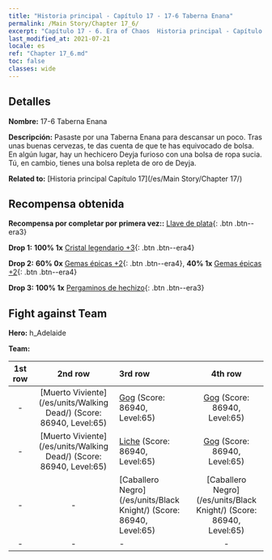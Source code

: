 ```yaml
---
title: "Historia principal - Capítulo 17 - 17-6 Taberna Enana"
permalink: /Main Story/Chapter 17_6/
excerpt: "Capítulo 17 - 6. Era of Chaos  Historia principal - Capítulo 17_6. 17-6 Taberna Enana"
last_modified_at: 2021-07-21
locale: es
ref: "Chapter 17_6.md"
toc: false
classes: wide
---
```


## Detalles

 **Nombre:** 17-6 Taberna Enana

 **Descripción:** Pasaste por una Taberna Enana para descansar un poco. Tras unas buenas cervezas, te das cuenta de que te has equivocado de bolsa. En algún lugar, hay un hechicero Deyja furioso con una bolsa de ropa sucia. Tú, en cambio, tienes una bolsa repleta de oro de Deyja.

 **Related to:** [Historia principal Capítulo 17](/es/Main Story/Chapter 17/)

## Recompensa obtenida

 **Recompensa por completar por primera vez::** [Llave de plata](/ItemsES/con_693/){: .btn .btn--era3}

 **Drop 1:** **100% 1x** [Cristal legendario +3](/ItemsES/mat_59/){: .btn .btn--era4}

 **Drop 2:** **60% 0x** [Gemas épicas +2](/ItemsES/mat_51/){: .btn .btn--era4}, **40% 1x** [Gemas épicas +2](/ItemsES/mat_51/){: .btn .btn--era4}

 **Drop 3:** **100% 1x** [Pergaminos de hechizo](/ItemsES/con_694/){: .btn .btn--era3}


## Fight against Team
 **Hero:** h_Adelaide

 **Team:**


  | 1st row | 2nd row | 3rd row | 4th row |
  |:----:|:----:|:----|:----:|
  | - | [Muerto Viviente](/es/units/Walking Dead/) (Score: 86940, Level:65)  | [Gog](/es/units/Gog/) (Score: 86940, Level:65)  | [Gog](/es/units/Gog/) (Score: 86940, Level:65)  |
  | - | [Muerto Viviente](/es/units/Walking Dead/) (Score: 86940, Level:65)  | [Liche](/es/units/Lich/) (Score: 86940, Level:65)  | [Gog](/es/units/Gog/) (Score: 86940, Level:65)  |
  | - | - | [Caballero Negro](/es/units/Black Knight/) (Score: 86940, Level:65)  | [Caballero Negro](/es/units/Black Knight/) (Score: 86940, Level:65)  |
  | - | - | - | - |


